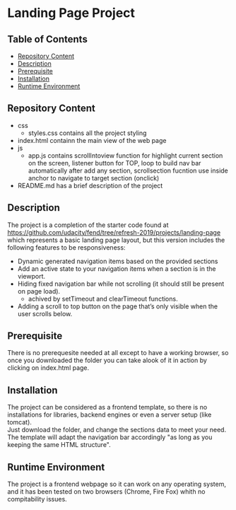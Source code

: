 # Landing Page Project

## Table of Contents

* [Repository Content](#repository-content)
* [Description](#description)
* [Prerequisite](#prerequisite)
* [Installation](#installation)
* [Runtime Environment](#runtime-environment)

## Repository Content

- css
	- styles.css	contains all the project styling 
- index.html	containn the main view of the web page
- js
	- app.js	contains scrollIntoview function for highlight current section on the screen, listener button for TOP, loop to build nav bar automatically after add any section, scrollsection fucntion use inside anchor to navigate to target section (onclick)
- README.md	has a brief description of the project

## Description

The project is a completion of the starter code found at https://github.com/udacity/fend/tree/refresh-2019/projects/landing-page
which represents a basic landing page layout, but this version includes the following features to be responsiveness:
* Dynamic generated navigation items based on the provided sections
* Add an active state to your navigation items when a section is in the viewport.
* Hiding fixed navigation bar while not scrolling (it should still be present on page load).
	* achived by setTimeout and clearTimeout functions.
* Adding a scroll to top button on the page that’s only visible when the user scrolls below.

## Prerequisite

There is no prerequesite needed at all except to have a working browser, so once you downloaded the folder you can take alook of it in action by clicking on index.html page.

## Installation
The project can be considered as a frontend template, so there is no installations for libraries, backend engines or even a server setup (like tomcat).  
Just download the folder, and change the sections data to meet your need.
The template will adapt the navigation bar accordingly "as long as you keeping the same HTML structure".

## Runtime Environment
The project is a frontend webpage so it can work on any operating system, and it has been tested on two browsers (Chrome, Fire Fox) whith no compitability issues.
